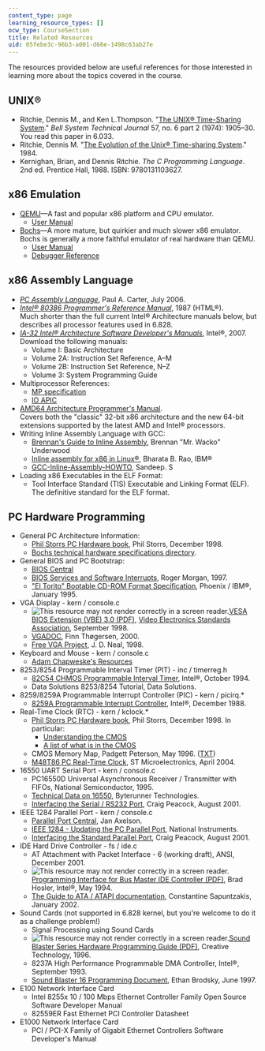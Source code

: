```yaml
---
content_type: page
learning_resource_types: []
ocw_type: CourseSection
title: Related Resources
uid: 05febe3c-96b3-a001-d66e-1498c63ab27e
---
```


The resources provided below are useful references for those interested in learning more about the topics covered in the course.

UNIX®
-----

*   Ritchie, Dennis M., and Ken L.Thompson. "[The UNIX® Time-Sharing System](http://citeseerx.ist.psu.edu/legacymapper?did=10962)." _Bell System Technical Journal_ 57, no. 6 part 2 (1974): 1905–30. You read this paper in 6.033.
*   Ritchie, Dennis M. "[The Evolution of the Unix® Time-sharing System](http://dx.doi.org/10.1002/j.1538-7305.1984.tb00054.x)." 1984.
*   Kernighan, Brian, and Dennis Ritchie. _The C Programming Language_. 2nd ed. Prentice Hall, 1988. ISBN: 9780131103627.

x86 Emulation
-------------

*   [QEMU](http://www.qemu.org/)—A fast and popular x86 platform and CPU emulator.
    *   [User Manual](http://wiki.qemu.org/Qemu-doc.html)
*   [Bochs](http://bochs.sourceforge.net/)—A more mature, but quirkier and much slower x86 emulator. Bochs is generally a more faithful emulator of real hardware than QEMU.
    *   [User Manual](http://bochs.sourceforge.net/doc/docbook/user/index.html)
    *   [Debugger Reference](http://bochs.sourceforge.net/doc/docbook/user/internal-debugger.html)

x86 Assembly Language
---------------------

*   [_PC Assembly Language_](http://www.drpaulcarter.com/pcasm/), Paul A. Carter, July 2006.
*   [_Intel® 80386 Programmer's Reference Manual_](http://www.logix.cz/michal/doc/i386/), 1987 (HTML®).  
    Much shorter than the full current Intel® Architecture manuals below, but describes all processor features used in 6.828.
*   [_IA-32 Intel® Architecture Software Developer's Manuals_](http://www.intel.com/content/www/us/en/processors/architectures-software-developer-manuals.html), Intel®, 2007. Download the following manuals:
    *   Volume I: Basic Architecture
    *   Volume 2A: Instruction Set Reference, A–M
    *   Volume 2B: Instruction Set Reference, N–Z
    *   Volume 3: System Programming Guide
*   Multiprocessor References:
    *   [MP specification](http://www.intel.com/design/archives/processors/pro/docs/242016.htm)
    *   [IO APIC](http://www.intel.com/design/chipsets/specupdt/290710.htm)
*   [AMD64 Architecture Programmer's Manual](https://refspecs.linuxfoundation.org/LSB_3.1.0/LSB-Core-AMD64/LSB-Core-AMD64/normativerefs.html).  
    Covers both the "classic" 32-bit x86 architecture and the new 64-bit extensions supported by the latest AMD and Intel® processors.
*   Writing Inline Assembly Language with GCC:
    *   [Brennan's Guide to Inline Assembly](http://www.delorie.com/djgpp/doc/brennan/brennan_att_inline_djgpp.html), Brennan "Mr. Wacko" Underwood
    *   [Inline assembly for x86 in Linux®](http://www.cristal.univ-lille.fr/~marquet/ens/ctx/doc/l-ia.html), Bharata B. Rao, IBM®
    *   [GCC-Inline-Assembly-HOWTO](http://www.ibiblio.org/gferg/ldp/GCC-Inline-Assembly-HOWTO.html), Sandeep. S
*   Loading x86 Executables in the ELF Format:
    *   Tool Interface Standard (TIS) Executable and Linking Format (ELF).  
        The definitive standard for the ELF format.

PC Hardware Programming
-----------------------

*   General PC Architecture Information:
    *   [Phil Storrs PC Hardware book](http://web.archive.org/web/20040603021346/http:/members.iweb.net.au/~pstorr/pcbook/), Phil Storrs, December 1998.
    *   [Bochs technical hardware specifications directory](http://bochs.sourceforge.net/techdata.html).
*   General BIOS and PC Bootstrap:
    *   [BIOS Central](http://www.bioscentral.com/)
    *   [BIOS Services and Software Interrupts](http://www.pcguide.com/ref/mbsys/bios/funcServices-c.html), Roger Morgan, 1997.
    *   ["El Torito" Bootable CD-ROM Format Specification](http://support.microsoft.com/kb/167685), Phoenix / IBM®, January 1995.
*   VGA Display - kern / console.c
    *   ![This resource may not render correctly in a screen reader.](/images/inacessible.gif)[VESA BIOS Extension (VBE) 3.0 (PDF)](http://www.cs.utexas.edu/~dahlin/Classes/UGOS/reading/vbe3.pdf), [Video Electronics Standards Association](http://www.vesa.org/), September 1998.
    *   [VGADOC](http://read.seas.harvard.edu/cs261/2011/references.html), Finn Thøgersen, 2000.
    *   [Free VGA Project](http://www.osdever.net/FreeVGA/home.htm), J. D. Neal, 1998.
*   Keyboard and Mouse - kern / console.c
    *   [Adam Chapweske's Resources](http://www.computer-engineering.org/index.html)
*   8253/8254 Programmable Interval Timer (PIT) - inc / timerreg.h
    *   [82C54 CHMOS Programmable Interval Timer](http://www.intel.com/design/archives/periphrl/docs/23124406.htm), Intel®, October 1994.
    *   Data Solutions 8253/8254 Tutorial, Data Solutions.
*   8259/8259A Programmable Interrupt Controller (PIC) - kern / picirq.\*
    *   [8259A Programmable Interrupt Controller](http://bochs.sourceforge.net/techdata.html), Intel®, December 1988.
*   Real-Time Clock (RTC) - kern / kclock.\*
    *   [Phil Storrs PC Hardware book](http://web.archive.org/web/20040603021346/http:/members.iweb.net.au/~pstorr/pcbook/), Phil Storrs, December 1998. In particular:
        *   [Understanding the CMOS](http://web.archive.org/web/20040603150111/members.iweb.net.au/~pstorr/pcbook/book5/cmos.htm)
        *   [A list of what is in the CMOS](http://web.archive.org/web/20040603005903/members.iweb.net.au/~pstorr/pcbook/book5/cmoslist.htm)
    *   CMOS Memory Map, Padgett Peterson, May 1996. ([TXT](http://bochs.sourceforge.net/techspec/CMOS-reference.txt))
    *   [M48T86 PC Real-Time Clock](http://www.alldatasheet.com/datasheet-pdf/pdf/22981/STMICROELECTRONICS/M48T86.html), ST Microelectronics, April 2004.
*   16550 UART Serial Port - kern / console.c
    *   PC16550D Universal Asynchronous Receiver / Transmitter with FIFOs, National Semiconductor, 1995.
    *   [Technical Data on 16550](http://byterunner.com/16550.html), Byterunner Technologies.
    *   [Interfacing the Serial / RS232 Port](http://users.utcluj.ro/~baruch/sie/labor/RS232/serial.pdf), Craig Peacock, August 2001.
*   IEEE 1284 Parallel Port - kern / console.c
    *   [Parallel Port Central](http://janaxelson.com/parport.htm), Jan Axelson.
    *   [IEEE 1284 - Updating the PC Parallel Port](http://zone.ni.com/devzone/cda/tut/p/id/3466), National Instruments.
    *   [Interfacing the Standard Parallel Port](http://pascal.hansotten.com/uploads/electronics/parallel.pdf), Craig Peacock, August 2001.
*   IDE Hard Drive Controller - fs / ide.c
    *   AT Attachment with Packet Interface - 6 (working draft), ANSI, December 2001.
    *   ![This resource may not render correctly in a screen reader.](/images/inacessible.gif)[Programming Interface for Bus Master IDE Controller (PDF)](http://www.bswd.com/idems100.pdf), Brad Hosler, Intel®, May 1994.
    *   [The Guide to ATA / ATAPI documentation](http://www.cs.utexas.edu/~dahlin/Classes/UGOS/reading/ide.html), Constantine Sapuntzakis, January 2002.
*   Sound Cards (not supported in 6.828 kernel, but you're welcome to do it as a challenge problem!)
    *   Signal Processing using Sound Cards
    *   ![This resource may not render correctly in a screen reader.](/images/inacessible.gif)[Sound Blaster Series Hardware Programming Guide (PDF)](http://pdos.csail.mit.edu/6.828/2008/readings/hardware/SoundBlaster.pdf), Creative Technology, 1996.
    *   8237A High Performance Programmable DMA Controller, Intel®, September 1993.
    *   [Sound Blaster 16 Programming Document](http://homepages.cae.wisc.edu/~brodskye/sb16doc/sb16doc.html), Ethan Brodsky, June 1997.
*   E100 Network Interface Card
    *   Intel 8255x 10 / 100 Mbps Ethernet Controller Family Open Source Software Developer Manual
    *   82559ER Fast Ethernet PCI Controller Datasheet
*   E1000 Network Interface Card
    *   PCI / PCI-X Family of Gigabit Ethernet Controllers Software Developer's Manual